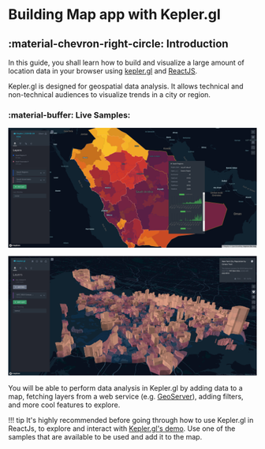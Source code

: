 # Building Map app with Kepler.gl

## :material-chevron-right-circle: Introduction

In this guide, you shall learn how to build and visualize a large amount of location data in your browser using [kepler.gl](https://kepler.gl/) and [ReactJS](https://reactjs.org/).

Kepler.gl is designed for geospatial data analysis. It allows technical and non-technical audiences to visualize trends in a city or region.

### :material-buffer: Live Samples:

[![Saudi Kepler's map](imgs/saudi_kepler_map.png "Go to Saudi Kepler's map")](http://mapapps.cloud:7070/)

[![New York City Population](imgs/us_instance.png "Go to New York City Population")](https://kepler.gl/demo/nyc_census)

You will be able to perform data analysis in Kepler.gl by adding data to a map, fetching layers from a web service (e.g. [GeoServer](http://geoserver.org/)), adding filters, and more cool features to explore.

!!! tip
    It's highly recommended before going through how to use Kepler.gl in ReactJs, to explore and interact with [Kepler.gl's demo](https://kepler.gl/demo). Use one of the samples that are available to be used and add it to the map.
